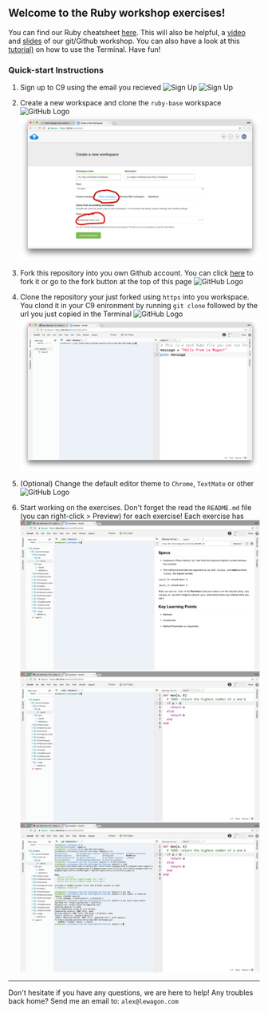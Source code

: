 ## Welcome to the Ruby workshop exercises!

You can find our Ruby cheatsheet [here](https://github.com/lewagon/ruby-101).
This will also be helpful, a [video](https://www.youtube.com/watch?v=Z9fIBT2NBGY) and [slides](https://www.slideshare.net/ssaunier/le-wagon-git-github) of our git/Github workshop.
You can also have a look at this [tutorial)](https://wsvincent.com/terminal-command-line-for-beginners/) on how to use the Terminal.
Have fun!

### Quick-start Instructions

1. Sign up to C9 using the email you recieved
![Sign Up](/_images/create_account.png)
![Sign Up](/_images/confirm_account.png)

2. Create a new workspace and clone the `ruby-base` workspace
![GitHub Logo](/_images/create_workspace.png)
![GitHub Logo](/_images/clone_workspace.png)

3. Fork this repository into you own Github account. You can click [here](https://github.com/lewagon/ruby-101-challenges/fork) to fork it or go to the fork button at the top of this page
![GitHub Logo](/_images/fork_repo.png)

4. Clone the repository your just forked using `https` into you workspace. You clond it in your C9 enironment by running `git clone` followed by the url you just copied in the Terminal
![GitHub Logo](/_images/clone_forked_repo.png)
![GitHub Logo](/_images/git_clone.png)

5. (Optional) Change the default editor theme to `Chrome`, `TextMate` or other
![GitHub Logo](/_images/set_editor_theme.png)

6. Start working on the exercises. Don't forget the read the `README.md` file (you can right-click > Preview) for each exercise! Each exercise has
![GitHub Logo](/_images/readme_view.png)
![GitHub Logo](/_images/coding_view.png)
![GitHub Logo](/_images/run_push.png)

---

Don't hesitate if you have any questions, we are here to help!
Any troubles back home? Send me an email to: `alex@lewagon.com`
